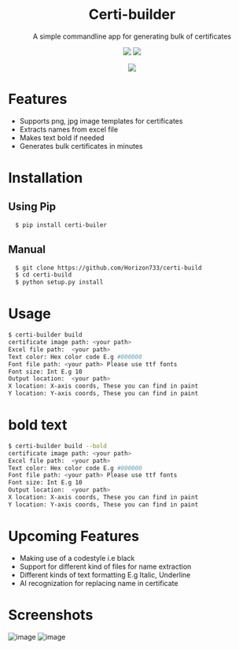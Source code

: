 <h1 align="center">Certi-builder</h1>
<p align="center">A simple commandline app for generating bulk of certificates</p>

<p align="center">
  <img src="https://img.shields.io/pypi/pyversions/certi-builder.svg">
  <img src="https://img.shields.io/github/repo-size/horizon733/certi-build">
</p>
<p align="center">
  <img src="https://img.shields.io/pypi/l/certi-builder">
</p>

# Features
- Supports png, jpg image templates for certificates
- Extracts names from excel file
- Makes text bold if needed
- Generates bulk certificates in minutes

# Installation
## Using Pip
```bash
  $ pip install certi-builer
```
## Manual
```bash
  $ git clone https://github.com/Horizon733/certi-build
  $ cd certi-build
  $ python setup.py install
```
# Usage
```bash
$ certi-builder build
certificate image path: <your path>
Excel file path:  <your path>
Text color: Hex color code E.g #000000
Font file path: <your path> Please use ttf fonts
Font size: Int E.g 10
Output location:  <your path>
X location: X-axis coords, These you can find in paint
Y location: Y-axis coords, These you can find in paint
```

# bold text
```bash
$ certi-builder build --bold
certificate image path: <your path>
Excel file path:  <your path>
Text color: Hex color code E.g #000000
Font file path: <your path> Please use ttf fonts
Font size: Int E.g 10
Output location:  <your path>
X location: X-axis coords, These you can find in paint
Y location: Y-axis coords, These you can find in paint
```

# Upcoming Features
- Making use of a codestyle i.e black
- Support for different kind of files for name extraction
- Different kinds of text formatting E.g Italic, Underline
- AI recognization for replacing name in certificate

# Screenshots
![image](https://user-images.githubusercontent.com/57827233/134798681-af82cd38-8197-43e8-ba3f-4fd97d1f8783.png)
![image](https://user-images.githubusercontent.com/57827233/134798688-ddfeced2-1dfe-4e40-8578-3d18899127ca.png)
